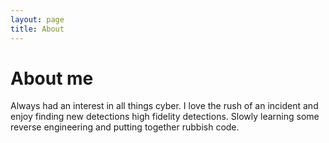 ```yaml
---
layout: page
title: About
---
```

# About me

Always had an interest in all things cyber.  I love the rush of an incident and enjoy finding new detections high fidelity detections.  Slowly learning some reverse engineering and putting together rubbish code.

